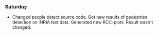 ### Saturday
 - Changed people detect source code. Got new results of pedestrian detection on INRIA test data. Generated new ROC-plots. Result wasn't changed.

